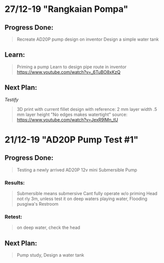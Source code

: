 # 27/12-19 "Rangkaian Pompa"

## Progress Done:
> Recreate AD20P pump design on inventor
> Design a simple water tank 

## Learn:
> Priming a pump
> Learn to design pipe route in inventor
https://www.youtube.com/watch?v=_6TuBO8xKzQ

## Next Plan:
*Testify*
> 3D print with current fillet design with reference:
2 mm layer width
.5 mm layer height
"No edges makes watertight" 
source: 
https://www.youtube.com/watch?v=JexR9lMn_tU



# 21/12-19 "AD20P Pump Test #1"

## Progress Done:
> Testing a newly arrived AD20P 12v mini Submersible Pump 

### Results:
> Submersible means submersive
> Cant fully operate w/o priming
> Head not rly 3m, unless test it on deep waters
> playing water, Flooding pusgiwa's Restroom

### Retest:
> on deep water, check the head

## Next Plan:
> Pump study, <Priming acquired>
> Design a water tank
